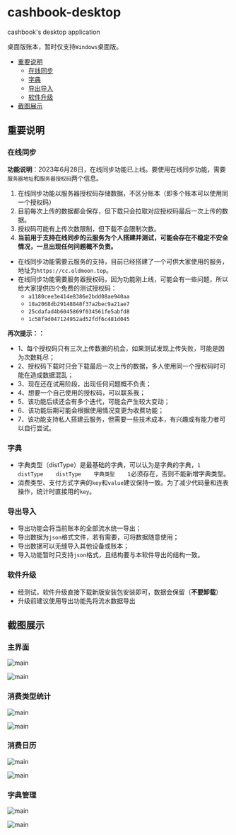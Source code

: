 # cashbook-desktop
cashbook's desktop application

桌面版账本，暂时仅支持`Windows`桌面版。

- [重要说明](#重要说明)
  - [在线同步](#在线同步)
  - [字典](#字典)
  - [导出导入](#导出导入)
  - [软件升级](#软件升级)
- [截图展示](#截图展示)

## 重要说明

### 在线同步

**功能说明**：2023年6月28日，在线同步功能已上线。要使用在线同步功能，需要`服务器地址`和`服务器授权码`两个信息。

1. 在线同步功能以服务器授权码存储数据，不区分账本（即多个账本可以使用同一个授权码）
2. 目前每次上传的数据都会保存，但下载只会拉取对应授权码最后一次上传的数据。
3. 授权码可能有上传次数限制，但下载不会限制次数。
4. **当前用于支持在线同步的云服务为个人搭建并测试，可能会存在不稳定不安全情况，一旦出现任何问题概不负责。**

- 在线同步功能需要云服务的支持，目前已经搭建了一个可供大家使用的服务，地址为`https://cc.oldmoon.top`。
- 在线同步功能需要服务器授权码，因为功能刚上线，可能会有一些问题，所以给大家提供四个免费的测试授权码：
  - `a1180cee3e414e8386e2bdd08ae940aa`
  - `18a2068db29148848f37a2bec9a21ae7`
  - `25cdafad4b6045869f034561fe5abfd8`
  - `1c58f9d047124952ad52fdf6c481d045`

**再次提示：：**
- 1、每个授权码只有三次上传数据的机会，如果测试发现上传失败，可能是因为次数耗尽；
- 2、授权码下载时只会下载最后一次上传的数据，多人使用同一个授权码时可能在造成数据混乱；
- 3、现在还在试用阶段，出现任何问题概不负责；
- 4、想要一个自己使用的授权码，可以联系我；
- 5、该功能后续还会有多个迭代，可能会产生较大变动；
- 6、该功能后期可能会根据使用情况变更为收费功能；
- 7、该功能支持私人搭建云服务，但需要一些技术成本，有兴趣或有能力者可以自行尝试。
 

### 字典

- 字典类型（distType）是最基础的字典，可以认为是字典的字典，`1	distType	distType	字典类型	1`必须存在，否则不能新增字典类型。
- 消费类型、支付方式字典的`key`和`value`建议保持一致。为了减少代码量和连表操作，统计时直接用的`key`。

### 导出导入

- 导出功能会将当前账本的全部流水统一导出；
- 导出数据为`json`格式文件，若有需要，可将数据随意使用；
- 导出数据可以无缝导入其他设备或账本；
- 导入功能暂时只支持`json`格式，且结构要与本软件导出的结构一致。

### 软件升级

- 经测试，软件升级直接下载新版安装包安装即可，数据会保留（**不要卸载**）
- 升级前建议使用导出功能先将流水数据导出

## 截图展示

### 主界面

![main](./images/black-1.jpg)

![main](./images/light-1.jpg)

### 消费类型统计


![main](./images/black-2.jpg)

![main](./images/light-2.jpg)

### 消费日历

![main](./images/black-3.jpg)

![main](./images/light-3.jpg)


### 字典管理


![main](./images/black-4.jpg)

![main](./images/light-4.jpg)
